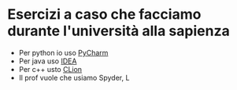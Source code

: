 # Esercizi a caso che facciamo durante l'università alla sapienza
- Per python io uso [PyCharm](https://www.jetbrains.com/pycharm/)
- Per java uso [IDEA](https://www.jetbrains.com/idea/)
- Per c++ usto [CLion](https://www.jetbrains.com/clion/)
- Il prof vuole che usiamo Spyder, L
